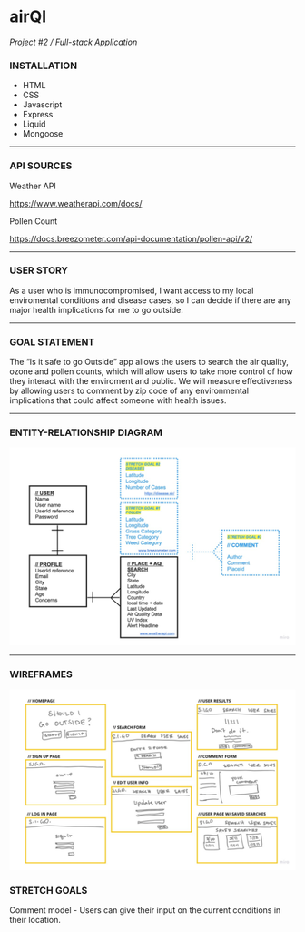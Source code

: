 # airQI

*Project #2 / Full-stack Application*

### **INSTALLATION**

- HTML
- CSS
- Javascript
- Express
- Liquid
- Mongoose
___
### **API SOURCES**
Weather API

https://www.weatherapi.com/docs/

Pollen Count

https://docs.breezometer.com/api-documentation/pollen-api/v2/

___
### **USER STORY**

As a user who is immunocompromised, I want access to my local enviromental conditions and disease cases, so I can decide if there are any major health implications for me to go outside. 
___
### **GOAL STATEMENT**

The “Is it safe to go Outside” app allows the users to search the air quality, ozone and pollen counts, which will allow users to take more control of how they interact with the enviroment and public. We will measure effectiveness by allowing users to comment by zip code of any environmental implications that could affect someone with health issues.

___
### **ENTITY-RELATIONSHIP DIAGRAM**

![models](readme-images/erd.jpg)

___
### **WIREFRAMES**

![wire frames](readme-images/wireframes.jpg)

### **STRETCH GOALS**

Comment model - Users can give their input on the current conditions in their location. 







